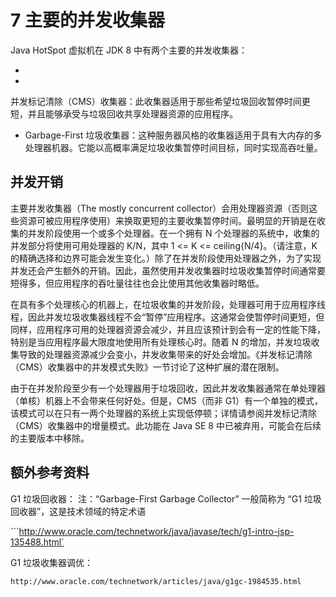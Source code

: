 # 7 主要的并发收集器

Java HotSpot 虚拟机在 JDK 8 中有两个主要的并发收集器：

- 

- 

  并发标记清除（CMS）收集器：此收集器适用于那些希望垃圾回收暂停时间更短，并且能够承受与垃圾回收共享处理器资源的应用程序。

- Garbage-First 垃圾收集器：这种服务器风格的收集器适用于具有大内存的多处理器机器。它能以高概率满足垃圾收集暂停时间目标，同时实现高吞吐量。

## 并发开销

主要并发收集器（The mostly concurrent collector）会用处理器资源（否则这些资源可被应用程序使用）来换取更短的主要收集暂停时间。最明显的开销是在收集的并发阶段使用一个或多个处理器。在一个拥有 N 个处理器的系统中，收集的并发部分将使用可用处理器的 K/N，其中 1 <= K <= ceiling{N/4}。（请注意，K 的精确选择和边界可能会发生变化。）除了在并发阶段使用处理器之外，为了实现并发还会产生额外的开销。因此，虽然使用并发收集器时垃圾收集暂停时间通常要短得多，但应用程序的吞吐量往往也会比使用其他收集器时略低。

在具有多个处理核心的机器上，在垃圾收集的并发阶段，处理器可用于应用程序线程，因此并发垃圾收集器线程不会“暂停”应用程序。这通常会使暂停时间更短，但同样，应用程序可用的处理器资源会减少，并且应该预计到会有一定的性能下降，特别是当应用程序最大限度地使用所有处理核心时。随着 N 的增加，并发垃圾收集导致的处理器资源减少会变小，并发收集带来的好处会增加。《并发标记清除（CMS）收集器中的并发模式失败》一节讨论了这种扩展的潜在限制。

由于在并发阶段至少有一个处理器用于垃圾回收，因此并发收集器通常在单处理器（单核）机器上不会带来任何好处。但是，CMS（而非 G1）有一个单独的模式，该模式可以在只有一两个处理器的系统上实现低停顿；详情请参阅并发标记清除（CMS）收集器中的增量模式。此功能在 Java SE 8 中已被弃用，可能会在后续的主要版本中移除。

## 额外参考资料

G1 垃圾回收器： 注：“Garbage-First Garbage Collector” 一般简称为 “G1 垃圾回收器”，这是技术领域的特定术语

\```http://www.oracle.com/technetwork/java/javase/tech/g1-intro-jsp-135488.html`

G1 垃圾收集器调优：

```
http://www.oracle.com/technetwork/articles/java/g1gc-1984535.html
```
